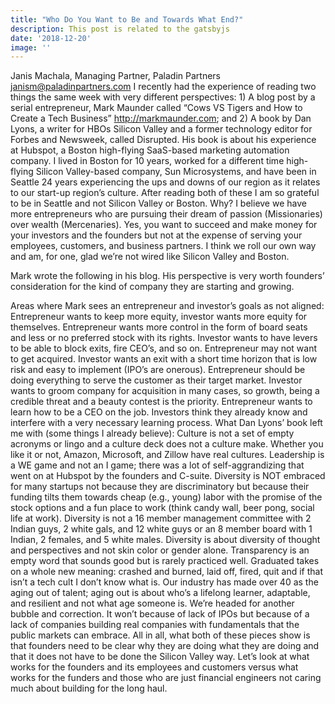 ```yaml
---
title: "Who Do You Want to Be and Towards What End?"
description: This post is related to the gatsbyjs
date: '2018-12-20'
image: ''
---
```


Janis Machala, Managing Partner, Paladin Partners janism@paladinpartners.com
I recently had the experience of reading two things the same week with very different perspectives: 1) A blog post by a serial entrepreneur, Mark Maunder called “Cows VS Tigers and How to Create a Tech Business” http://markmaunder.com; and 2) A book by Dan Lyons, a writer for HBOs Silicon Valley and a former technology editor for Forbes and Newsweek, called Disrupted. His book is about his experience at Hubspot, a Boston high-flying SaaS-based marketing automation company. I lived in Boston for 10 years, worked for a different time high-flying  Silicon Valley-based company, Sun Microsystems, and have been in Seattle 24 years experiencing the ups and downs of our region as it relates to our start-up region’s culture. After reading both of these I am so grateful to be in Seattle and not Silicon Valley or Boston. Why? I believe we have more entrepreneurs who are pursuing their dream of passion (Missionaries) over wealth (Mercenaries). Yes, you want to succeed and make money for your investors and the founders but not at the expense of serving your employees, customers, and business partners. I think we roll our own way and am, for one, glad we’re not wired like Silicon Valley and Boston.

Mark wrote the following in his blog. His perspective is very worth founders’ consideration for the kind of company they are starting and growing.

Areas where Mark sees an entrepreneur and investor’s goals as not aligned:
Entrepreneur wants to keep more equity, investor wants more equity for themselves.
Entrepreneur wants more control in the form of board seats and less or no preferred stock with its rights. Investor wants to have levers to be able to block exits, fire CEO’s, and so on.
Entrepreneur may not want to get acquired. Investor wants an exit with a short time horizon that is low risk and easy to implement (IPO’s are onerous).
Entrepreneur should be doing everything to serve the customer as their target market.
Investor wants to groom company for acquisition in many cases, so growth, being a credible threat and a beauty contest is the priority.
Entrepreneur wants to learn how to be a CEO on the job. Investors think they already know and interfere with a very necessary learning process.
What Dan Lyons’ book left me with (some things I already believe):
Culture is not a set of empty acronyms or lingo and a culture deck does not a culture make. Whether you like it or not, Amazon, Microsoft, and Zillow have real cultures.
Leadership is a WE game and not an I game; there was a lot of self-aggrandizing that went on at Hubspot by the founders and C-suite.
Diversity is NOT embraced for many startups not because they are discriminatory but because their funding tilts them towards cheap (e.g., young) labor with the promise of the stock options and a fun place to work (think candy wall, beer pong, social life at work).
Diversity is not a 16 member management committee with 2 Indian guys, 2 white gals, and 12 white guys or an 8 member board with 1 Indian, 2 females, and 5 white males. Diversity is about diversity of thought and perspectives and not skin color or gender alone.
Transparency is an empty word that sounds good but is rarely practiced well.
Graduated takes on a whole new meaning: crashed and burned, laid off, fired, quit and if that isn’t a tech cult I don’t know what is.
Our industry has made over 40 as the aging out of talent; aging out is about who’s a lifelong learner, adaptable, and resilient and not what age someone is.
We’re headed for another bubble and correction. It won’t because of lack of IPOs but because of a lack of companies building real companies with fundamentals that the public markets can embrace.
All in all, what both of these pieces show is that founders need to be clear why they are doing what they are doing and that it does not have to be done the Silicon Valley way. Let’s look at what works for the founders and its employees and customers versus what works for the funders and those who are just financial engineers not caring much about building for the long haul.